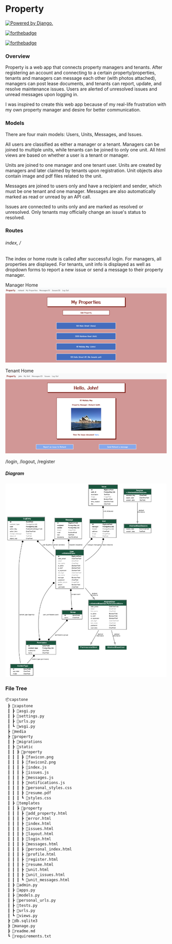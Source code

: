 # Property

<a href="http://www.djangoproject.com/"><img src="https://www.djangoproject.com/m/img/badges/djangopowered126x54.gif" border="0" alt="Powered by Django." title="Powered by Django." /></a>

[![forthebadge](https://forthebadge.com/images/badges/made-with-python.svg)](https://forthebadge.com)

[![forthebadge](https://forthebadge.com/images/badges/made-with-javascript.svg)](https://forthebadge.com)

### Overview

Property is a web app that connects property managers and tenants. After registering an account and connecting to a certain property/properties, tenants and managers can message each other (with photos attached), managers can post lease documents, and tenants can report, update, and resolve maintenance issues. Users are alerted of unresolved issues and unread messages upon logging in. 

I was inspired to create this web app because of my real-life frustration with my own property manager and desire for better communication. 

### Models
There are four main models: Users, Units, Messages, and Issues.

All users are classified as either a manager or a tenant. Managers can be joined to multiple units, while tenants can be joined to only one unit. All html views are based on whether a user is a tenant or manager.

Units are joined to one manager and one tenant user. Units are created by managers and later claimed by tenants upon registration. Unit objects also contain image and pdf files related to the unit.

Messages are joined to users only and have a recipient and sender, which must be one tenant and one manager. Messages are also automatically marked as read or unread by an API call.

Issues are connected to units only and are marked as resolved or unresolved. Only tenants may officially change an issue's status to resolved.

### Routes

###### index, /
The index or home route is called after successful login. For managers, all properties are displayed. For tenants, unit info is displayed as well as dropdown forms to report a new issue or send a message to their property manager.

Manager Home
![](readme_files/manager_home.png)


Tenant Home
![](readme_files/tenant_home.png)

/login, /logout, /register

##### Diagram
![](readme_files/property_models.png)


### File Tree

```
📦capstone
 ┣ 📂capstone
 ┃ ┣ 📜asgi.py
 ┃ ┣ 📜settings.py
 ┃ ┣ 📜urls.py
 ┃ ┗ 📜wsgi.py
 ┣ 📂media
 ┣ 📂property
 ┃ ┣ 📂migrations
 ┃ ┣ 📂static
 ┃ ┃ ┣ 📂property
 ┃ ┃ ┃ ┣ 📜favicon.png
 ┃ ┃ ┃ ┣ 📜favicon2.png
 ┃ ┃ ┃ ┣ 📜index.js
 ┃ ┃ ┃ ┣ 📜issues.js
 ┃ ┃ ┃ ┣ 📜messages.js
 ┃ ┃ ┃ ┣ 📜notifications.js
 ┃ ┃ ┃ ┣ 📜personal_styles.css
 ┃ ┃ ┃ ┣ 📜resume.pdf
 ┃ ┃ ┃ ┗ 📜styles.css
 ┃ ┣ 📂templates
 ┃ ┃ ┣ 📂property
 ┃ ┃ ┃ ┣ 📜add_property.html
 ┃ ┃ ┃ ┣ 📜error.html
 ┃ ┃ ┃ ┣ 📜index.html
 ┃ ┃ ┃ ┣ 📜issues.html
 ┃ ┃ ┃ ┣ 📜layout.html
 ┃ ┃ ┃ ┣ 📜login.html
 ┃ ┃ ┃ ┣ 📜messages.html
 ┃ ┃ ┃ ┣ 📜personal_index.html
 ┃ ┃ ┃ ┣ 📜profile.html
 ┃ ┃ ┃ ┣ 📜register.html
 ┃ ┃ ┃ ┣ 📜resume.html
 ┃ ┃ ┃ ┣ 📜unit.html
 ┃ ┃ ┃ ┣ 📜unit_issues.html
 ┃ ┃ ┃ ┗ 📜unit_messages.html
 ┃ ┣ 📜admin.py
 ┃ ┣ 📜apps.py
 ┃ ┣ 📜models.py
 ┃ ┣ 📜personal_urls.py
 ┃ ┣ 📜tests.py
 ┃ ┣ 📜urls.py
 ┃ ┗ 📜views.py
 ┣ 📜db.sqlite3
 ┣ 📜manage.py
 ┣ 📜readme.md
 ┗ 📜requirements.txt
 ```


